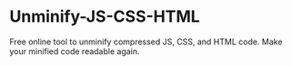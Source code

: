 # Unminify-JS-CSS-HTML
Free online tool to unminify compressed JS, CSS, and HTML code. Make your minified code readable again.
